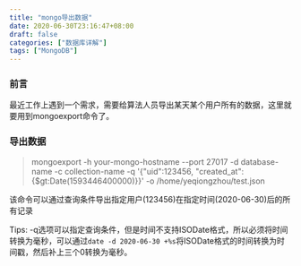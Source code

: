 ```yaml
---
title: "mongo导出数据"
date: 2020-06-30T23:16:47+08:00
draft: false
categories: ["数据库详解"]
tags: ["MongoDB"]
---
```


### 前言

最近工作上遇到一个需求，需要给算法人员导出某天某个用户所有的数据，这里就要用到mongoexport命令了。

### 导出数据

> mongoexport -h your-mongo-hostname --port 27017 -d database-name -c collection-name -q '{"uid":123456, "created_at":{$gt:Date(1593446400000)}}' -o /home/yeqiongzhou/test.json

该命令可以通过查询条件导出指定用户(123456)在指定时间(2020-06-30)后的所有记录

Tips: -q选项可以指定查询条件，但是时间不支持ISODate格式，所以必须将时间转换为毫秒，可以通过`date -d 2020-06-30 +%s`将ISODate格式的时间转换为时间戳，然后补上三个0转换为毫秒。

